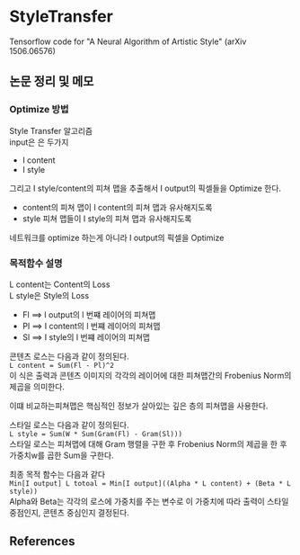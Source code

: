 # StyleTransfer
Tensorflow code for "A Neural Algorithm of Artistic Style" (arXiv 1506.06576) 

## 논문 정리 및 메모
### Optimize 방법
Style Transfer 알고리즘  
input은 은 두가지
- I content
- I style

그리고 I style/content의 피쳐 맵을 추출해서 
I output의 픽셀들을 Optimize 한다.
- content의 피쳐 맵이 I content의 피쳐 맵과 유사해지도록  
- style 피쳐 맵들이 I style의 피쳐 맵과 유사해지도록

네트워크를 optimize 하는게 아니라 I output의 픽셀을 Optimize

### 목적함수 설명
L content는 Content의 Loss  
L style은 Style의 Loss

- Fl ==> I output의 l 번쨰 레이어의 피쳐맵
- Pl ==> I content의 l 번쨰 레이어의 피쳐맵
- Sl ==> I style의 l 번쨰 레이어의 피쳐맵

콘텐츠 로스는 다음과 같이 정의된다.  
```L content = Sum(Fl - Pl)^2```  
이 식은 출력과 콘텐츠 이미지의 각각의 레이어에 대한 피쳐맵간의 Frobenius Norm의 제곱을 의미한다.


이떄 비교하는피쳐맵은 핵심적인 정보가 살아있는 깊은 층의 피쳐맵을 사용한다.

스타일 로스는 다음과 같이 정의된다.  
```L style = Sum(W * Sum(Gram(Fl) - Gram(Sl)))```  
스타일 로스는 피쳐맵에 대해 Gram 행렬을 구한 후 Frobenius Norm의 제곱을 한 후 가중치w를 곱한 Sum을 구한다.

최종 목적 함수는 다음과 같다  
```Min[I output] L totoal = Min[I output]((Alpha * L content) + (Beta * L style))```  
Alpha와 Beta는 각각의 로스에 가중치를 주는 변수로 이 가중치에 따라 출력이 스타일 중점인지, 콘텐츠 중심인지 결정된다.
## References
